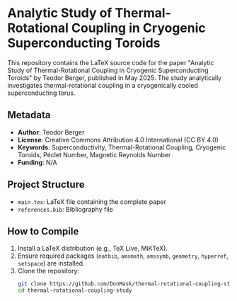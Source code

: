 # Analytic Study of Thermal-Rotational Coupling in Cryogenic Superconducting Toroids

This repository contains the LaTeX source code for the paper "Analytic Study of Thermal-Rotational Coupling in Cryogenic Superconducting Toroids" by Teodor Berger, published in May 2025. The study analytically investigates thermal-rotational coupling in a cryogenically cooled superconducting torus.

## Metadata
- **Author**: Teodor Berger
- **License**: Creative Commons Attribution 4.0 International (CC BY 4.0)
- **Keywords**: Superconductivity, Thermal-Rotational Coupling, Cryogenic Toroids, Péclet Number, Magnetic Reynolds Number
- **Funding**: N/A

## Project Structure
- `main.tex`: LaTeX file containing the complete paper
- `references.bib`: Bibliography file

## How to Compile
1. Install a LaTeX distribution (e.g., TeX Live, MiKTeX).
2. Ensure required packages (`natbib`, `amsmath`, `amssymb`, `geometry`, `hyperref`, `setspace`) are installed.
3. Clone the repository:
   ```bash
   git clone https://github.com/DonMask/thermal-rotational-coupling-study.git
   cd thermal-rotational-coupling-study
